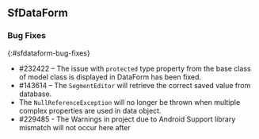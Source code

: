 ## SfDataForm

### Bug Fixes
{:#sfdataform-bug-fixes}

* \#232422 – The issue with `protected` type property from the base class of model class is displayed in DataForm has been fixed.
* \#143614 – The `SegmentEditor` will retrieve the correct saved value from database.
* The `NullReferenceException` will no longer be thrown when multiple complex properties are used in data object.
* \#229485 - The Warnings in project due to Android Support library mismatch will not occur here after